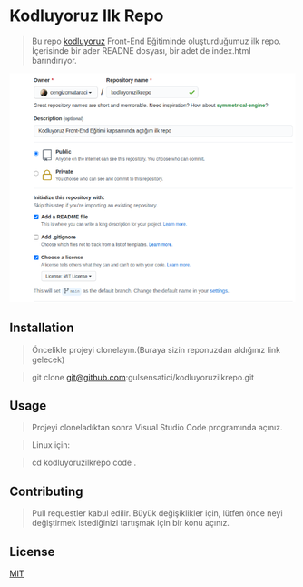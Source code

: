 # Kodluyoruz Ilk Repo

> Bu repo [kodluyoruz](https://kodluyoruz.org/) Front-End Eğitiminde oluşturduğumuz ilk repo. İçerisinde bir ader READNE dosyası, 
bir adet de index.html barındırıyor.

![](https://raw.githubusercontent.com/Kodluyoruz/taskforce/main/git/odev1/figures/github.png)

## Installation

 > Öncelikle projeyi clonelayın.(Buraya sizin reponuzdan aldığınız link gelecek)

 > git clone git@github.com:gulsensatici/kodluyoruzilkrepo.git

 ## Usage

 > Projeyi cloneladıktan sonra Visual Studio Code programında açınız.

 > Linux için:

 >cd kodluyoruzilkrepo
 >code .

 ## Contributing

 > Pull requestler kabul edilir. Büyük değişiklikler için, lütfen önce neyi değiştirmek istediğinizi tartışmak için bir konu açınız.

 ## License
 [MIT](https://choosealicense.com/licenses/mit/)
